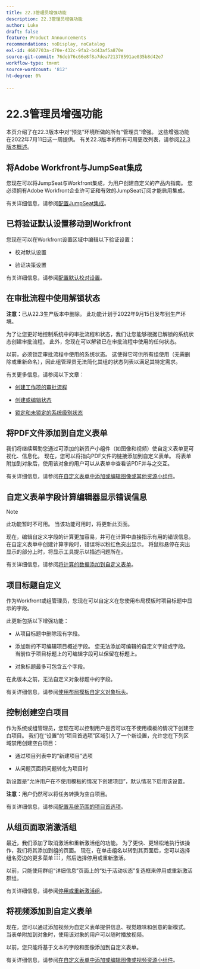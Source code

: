```yaml
---
title: 22.3管理员增强功能
description: 22.3管理员增强功能
author: Luke
draft: false
feature: Product Announcements
recommendations: noDisplay, noCatalog
exl-id: 4607703a-d70e-432c-9fa2-bd43af5a870e
source-git-commit: 76deb76c66e8f8a7dea721378591ae035b8d42e7
workflow-type: tm+mt
source-wordcount: '812'
ht-degree: 0%

---
```


# 22.3管理员增强功能

本页介绍了在22.3版本中对“预览”环境所做的所有“管理员”增强。 这些增强功能在2022年7月11日这一周提供。 有关22.3版本的所有可用更改列表，请参阅[22.3版本概述](/help/quicksilver/product-announcements/product-releases/22.3-release-activity/22-3-release-overview.md)。

## 将Adobe Workfront与JumpSeat集成

您现在可以将JumpSeat与Workfront集成，为用户创建自定义的产品内指南。 您必须拥有Adobe Workfront企业许可证和有效的JumpSeat订阅才能启用集成。

有关详细信息，请参阅[配置JumpSeat集成](/help/quicksilver/administration-and-setup/configure-integrations/configure-jumpseat.md)。

## 已将验证默认设置移动到Workfront

您现在可以在Workfront设置区域中编辑以下验证设置：

* 校对默认设置

* 验证决策设置

有关详细信息，请参阅[配置默认校对设置](/help/quicksilver/administration-and-setup/manage-workfront/configure-proofing/configure-default-proof-settings.md)。

## 在审批流程中使用解锁状态

**注意：**&#x200B;已从22.3生产版本中删除。 此功能计划于2022年9月15日发布到生产环境。

为了让您更好地控制系统中的审批流程和状态，我们让您能够根据已解锁的系统状态创建审批流程。 此外，您现在可以解锁已在审批流程中使用的任何状态。

以前，必须锁定审批流程中使用的系统状态。 这使得它可供所有组使用（无需删除或重新命名），因此组管理员无法简化其组的状态列表以满足其特定需求。

有关更多信息，请参阅以下文章：

* [创建工作项的审批流程](/help/quicksilver/administration-and-setup/customize-workfront/configure-approval-milestone-processes/create-approval-processes.md)

* [创建或编辑状态](/help/quicksilver/administration-and-setup/customize-workfront/creating-custom-status-and-priority-labels/create-or-edit-a-status.md)

* [锁定和未锁定的系统级别状态](/help/quicksilver/administration-and-setup/customize-workfront/creating-custom-status-and-priority-labels/lock-or-unlock-a-custom-system-level-status.md)


## 将PDF文件添加到自定义表单

我们将继续帮助您通过可添加的新资产小组件（如图像和视频）使自定义表单更可视化、信息化。 现在，您可以将指向PDF文件的链接添加到自定义表单。 将表单附加到对象后，使用该对象的用户可以从表单中查看该PDF并与之交互。

有关详细信息，请参阅[在自定义表单中添加或编辑图像或其他资源小组件](/help/quicksilver/administration-and-setup/customize-workfront/create-manage-custom-forms/add-widget-or-edit-its-properties-in-a-custom-form.md)。

## 自定义表单字段计算编辑器显示错误信息

>[!NOTE]
>
>此功能暂时不可用。 当该功能可用时，将更新此页面。

现在，编辑自定义字段的计算更加容易，并可在计算中直接指示有用的错误信息。 在自定义表单中创建计算字段时，错误将以粉红色突出显示。 将鼠标悬停在突出显示的部分上时，将显示工具提示以描述问题所在。

有关详细信息，请参阅[将计算的数据添加到自定义表单](/help/quicksilver/administration-and-setup/customize-workfront/create-manage-custom-forms/add-calculated-data-to-custom-form.md)。

## 项目标题自定义

作为Workfront或组管理员，您现在可以自定义在您使用布局模板时项目标题中显示的字段。

此更新包括以下增强功能：

* 从项目标题中删除现有字段。

* 添加新的不可编辑项目概述字段。 您无法添加可编辑的自定义字段或字段。 当前位于项目标题上的可编辑字段可以保留在标题上。

* 对象标题最多可包含五个字段。


在此版本之前，无法自定义对象标题中的字段。

有关详细信息，请参阅[使用布局模板自定义对象标头](/help/quicksilver/administration-and-setup/customize-workfront/use-layout-templates/customize-object-headers.md)。

## 控制创建空白项目

作为系统或组管理员，您现在可以控制用户是否可以在不使用模板的情况下创建空白项目。 我们在“设置”的“项目首选项”区域引入了一个新设置，允许您在下列区域禁用创建空白项目：

* 通过项目列表中的“新建项目”选项

* 从问题页面将问题转化为项目时


新设置是“允许用户在不使用模板的情况下创建项目”，默认情况下启用该设置。

**注意：**&#x200B;用户仍然可以将任务转换为空白项目。

有关详细信息，请参阅[配置系统范围的项目首选项](/help/quicksilver/administration-and-setup/set-up-workfront/configure-system-defaults/set-project-preferences.md)。

## 从组页面取消激活组

最近，我们添加了取消激活和重新激活组的功能。 为了更快、更轻松地执行该操作，我们将其添加到组的页面。 现在，在单击组名以转到其页面后，您可以选择组名旁边的更多菜单![](/help/quicksilver/administration-and-setup/manage-groups/create-and-manage-groups/assets/main-menu-icon.png)，然后选择停用或重新激活。

以前，只能使用群组“详细信息”页面上的“处于活动状态”复选框来停用或重新激活群组。

有关详细信息，请参阅[停用或重新激活组](/help/quicksilver/administration-and-setup/manage-groups/create-and-manage-groups/deactivate-or-reactivate-a-group.md)。

## 将视频添加到自定义表单

现在，您可以通过添加视频为自定义表单提供信息、视觉趣味和创意的新模式。 当表单附加到对象时，使用该对象的用户可以随时播放视频。

以前，您只能将基于文本的字段和图像添加到自定义表单。

有关详细信息，请参阅[在自定义表单中添加或编辑图像或视频资源小组件](/help/quicksilver/administration-and-setup/customize-workfront/create-manage-custom-forms/add-widget-or-edit-its-properties-in-a-custom-form.md)。

